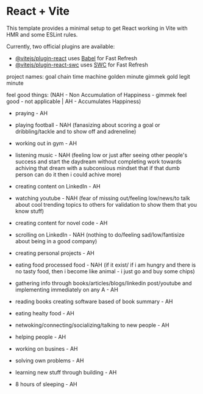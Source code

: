 # React + Vite

This template provides a minimal setup to get React working in Vite with HMR and some ESLint rules.

Currently, two official plugins are available:

- [@vitejs/plugin-react](https://github.com/vitejs/vite-plugin-react/blob/main/packages/plugin-react/README.md) uses [Babel](https://babeljs.io/) for Fast Refresh
- [@vitejs/plugin-react-swc](https://github.com/vitejs/vite-plugin-react-swc) uses [SWC](https://swc.rs/) for Fast Refresh

project names:
goal chain
time machine
golden minute
gimmek gold
legit minute

feel good things: (NAH - Non Accumulation of Happiness - gimmek feel good - not applicable | AH - Accumulates Happiness)

- praying - AH
- playing football - NAH (fanasizing about scoring a goal or dribbling/tackle and to show off and adreneline)
- working out in gym - AH
- listening music - NAH (feeling low or just after seeing other people's success and start the daydream without completing work towards achiving that dream with a subconsious mindset that if that dumb person can do it then i could achive more)
- creating content on LinkedIn - AH
- watching youtube - NAH (fear of missing out/feeling low/news/to talk about cool trending topics to others for validation to show them that you know stuff)
- creating content for novel code - AH
- scrolling on LinkedIn - NAH (nothing to do/feeling sad/low/fantisize about being in a good company)
- creating personal projects - AH
- eating food processed food - NAH (if it exist/ if i am hungry and there is no tasty food, then i become like animal - i just go and buy some chips)

- gathering info through books/articles/blogs/linkedin post/youtube and implementing immediately on any A - AH
- reading books creating software based of book summary - AH
- eating healty food - AH
- netwoking/connecting/socializing/talking to new people - AH
- helping people - AH
- working on busines - AH
- solving own problems - AH
- learning new stuff through building - AH
- 8 hours of sleeping - AH
